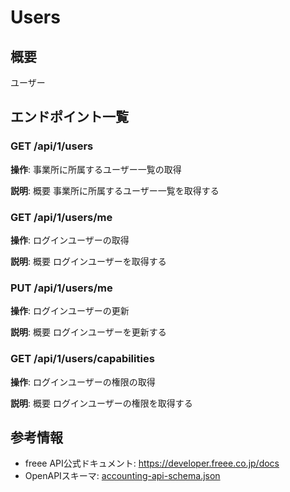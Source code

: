 # Users

## 概要

ユーザー

## エンドポイント一覧

### GET /api/1/users

**操作**: 事業所に所属するユーザー一覧の取得

**説明**: 概要 事業所に所属するユーザー一覧を取得する

### GET /api/1/users/me

**操作**: ログインユーザーの取得

**説明**: 概要 ログインユーザーを取得する

### PUT /api/1/users/me

**操作**: ログインユーザーの更新

**説明**: 概要 ログインユーザーを更新する

### GET /api/1/users/capabilities

**操作**: ログインユーザーの権限の取得

**説明**: 概要 ログインユーザーの権限を取得する



## 参考情報

- freee API公式ドキュメント: https://developer.freee.co.jp/docs
- OpenAPIスキーマ: [accounting-api-schema.json](../../openapi/accounting-api-schema.json)
